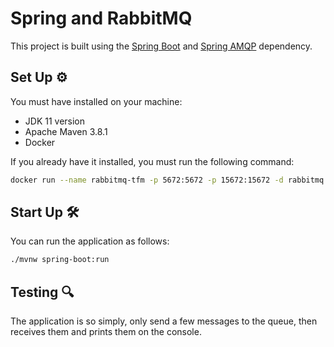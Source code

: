# Spring and RabbitMQ

This project is built using the [Spring Boot](https://spring.io/) and [Spring AMQP](https://spring.io/projects/spring-amqp) dependency.

## Set Up ⚙

You must have installed on your machine:
* JDK 11 version
* Apache Maven 3.8.1
* Docker

If you already have it installed, you must run the following command:

```bash
docker run --name rabbitmq-tfm -p 5672:5672 -p 15672:15672 -d rabbitmq:3.9.8-management
```

## Start Up 🛠

You can run the application as follows:

```bash
./mvnw spring-boot:run
```

## Testing 🔍

The application is so simply, only send a few messages to the queue, then receives them and prints them on the console.
